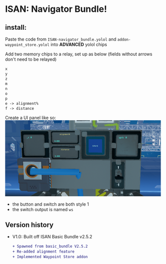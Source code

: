 # ISAN: Navigator Bundle!

## install:

Paste the code from ``ISAN-navigator_bundle.yolol`` and ``addon-waypoint_store.yolol`` into **ADVANCED** yolol chips

Add two memory chips to a relay, set up as below (fields without arrows don't need to be relayed)

```
x
y
z
m
n
o
p
e -> alignment%
f -> distance
```

Create a UI panel like so:
![setup](setup.png)
 - the button and switch are both style 1
 - the switch output is named ``ws``

## Version history

- V1.0: Built off ISAN Basic Bundle v2.5.2
    ```diff
    + Spawned from basic_bundle V2.5.2
    + Re-added alignment feature
    + Implemented Waypoint Store addon
    ```